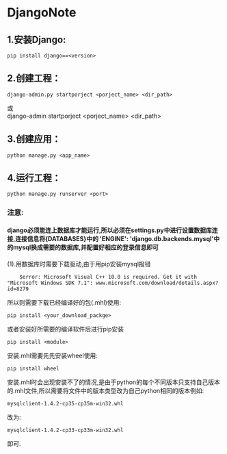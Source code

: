 # DjangoNote
## 1.安装Django:<br>
    pip install django==<version>
## 2.创建工程：<br>
    django-admin.py startporject <porject_name> <dir_path>
   或<br>
    django-admin startporject <porject_name> <dir_path>
## 3.创建应用：<br>
    python manage.py <app_name>
## 4.运行工程：<br>
    python manage.py runserver <port>

### 注意:
#### django必须能连上数据库才能运行,所以必须在settings.py中进行设置数据库连接,连接信息将{DATABASES}中的 'ENGINE': 'django.db.backends.mysql'中的mysql换成需要的数据库,并配置好相应的登录信息即可<br>
(1).用数据库时需要下载驱动,由于用pip安装mysql报错<br>

        $error: Microsoft Visual C++ 10.0 is required. Get it with "Microsoft Windows SDK 7.1": www.microsoft.com/download/details.aspx?id=8279
        
   所以则需要下载已经编译好的包(.mhl)使用:<br>
    
    pip install <your_download_packge>
   或者安装好所需要的编译软件后进行pip安装<br>
   
    pip install <module>
   安装.mhl需要先先安装wheel使用:
   
    pip install wheel
    
   安装.mhl时会出现安装不了的情况,是由于python的每个不同版本只支持自己版本的.mhl文件,所以需要将文件中的版本类型改为自己python相同的版本例如:
            
    mysqlclient-1.4.2-cp35-cp35m-win32.whl
   改为:
   
    mysqlclient-1.4.2-cp33-cp33m-win32.whl
   即可.
